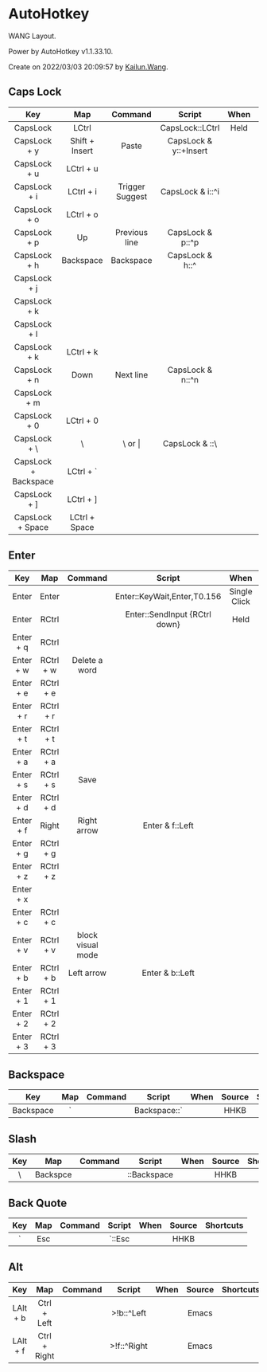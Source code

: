 # AutoHotkey

WANG Layout.

Power by AutoHotkey v1.1.33.10.

Create on 2022/03/03 20:09:57 by [Kailun.Wang](https://kailun.wang).


## Caps Lock

|         Key          |      Map       |     Command     |        Script         | When  | Source  | Shortcuts |
| :------------------: | :------------: | :-------------: | :-------------------: | :---: | :-----: | :-------: |
|       CapsLock       |     LCtrl      |                 |    CapsLock::LCtrl    | Held  |  HHKB   |           |
|     CapsLock + y     | Shift + Insert |      Paste      | CapsLock & y::+Insert |       |  Emacs  |           |
|     CapsLock + u     |   LCtrl + u    |                 |                       |       |         |           |
|     CapsLock + i     |   LCtrl + i    | Trigger Suggest |   CapsLock & i::^i    |       | VS Code |           |
|     CapsLock + o     |   LCtrl + o    |                 |                       |       |         |           |
|     CapsLock + p     |       Up       |  Previous line  |   CapsLock & p::^p    |       |  Emacs  | LCtrl + p |
|     CapsLock + h     |   Backspace    |    Backspace    |    CapsLock & h::^    |       |  Emacs  | LCtrl + h |
|     CapsLock + j     |                |                 |                       |       |         |           |
|     CapsLock + k     |                |                 |                       |       |         |           |
|     CapsLock + l     |                |                 |                       |       |         |           |
|     CapsLock + k     |   LCtrl + k    |                 |                       |       |         |           |
|     CapsLock + n     |      Down      |    Next line    |   CapsLock & n::^n    |       |  Emacs  | LCtrl + n |
|     CapsLock + m     |                |                 |                       |       |         |           |
|     CapsLock + 0     |   LCtrl + 0    |                 |                       |       | VS Code |           |
|     CapsLock + \     |       \        |     \ or \|     |    CapsLock & \::\    |       |         |           |
| CapsLock + Backspace |   LCtrl + `    |                 |                       |       | VS Code |           |
|     CapsLock + ]     |   LCtrl + ]    |                 |                       |       |         |           |
|   CapsLock + Space   | LCtrl + Space  |                 |                       |       |         |           |


## Enter

|    Key    |    Map    |      Command      |            Script             |     When     | Source  | Shortcuts |
| :-------: | :-------: | :---------------: | :---------------------------: | :----------: | :-----: | :-------: |
|   Enter   |   Enter   |                   |  Enter::KeyWait,Enter,T0.156  | Single Click |         |           |
|   Enter   |   RCtrl   |                   | Enter::SendInput {RCtrl down} |     Held     |         |           |
| Enter + q |   RCtrl   |                   |                               |              |         |           |
| Enter + w | RCtrl + w |   Delete a word   |                               |              |  Emacs  |           |
| Enter + e | RCtrl + e |                   |                               |              |         |           |
| Enter + r | RCtrl + r |                   |                               |              |         |           |
| Enter + t | RCtrl + t |                   |                               |              |         |           |
| Enter + a | RCtrl + a |                   |                               |              |         |           |
| Enter + s | RCtrl + s |       Save        |                               |              |         |           |
| Enter + d | RCtrl + d |                   |                               |              |         |           |
| Enter + f |   Right   |    Right arrow    |        Enter & f::Left        |              |  Emacs  |           |
| Enter + g | RCtrl + g |                   |                               |              |         |           |
| Enter + z | RCtrl + z |                   |                               |              |         |           |
| Enter + x |           |                   |                               |              |         |           |
| Enter + c | RCtrl + c |                   |                               |              |         |           |
| Enter + v | RCtrl + v | block visual mode |                               |              |   vim   |           |
| Enter + b | RCtrl + b |    Left arrow     |        Enter & b::Left        |              |  Emacs  |           |
| Enter + 1 | RCtrl + 1 |                   |                               |              | VS Code |           |
| Enter + 2 | RCtrl + 2 |                   |                               |              | VS Code |           |
| Enter + 3 | RCtrl + 3 |                   |                               |              | VS Code |           |


## Backspace

|    Key    |         Map          | Command | Script | When  | Source | Shortcuts |
| :-------: | :------------------: | :-----: | :----: | :---: | :----: | :-------: |
| Backspace | \` | | Backspace::\` |         |  HHKB  |       |


## Slash

|  Key  |   Map    | Command |    Script    | When  | Source | Shortcuts |
| :---: | :------: | :-----: | :----------: | :---: | :----: | :-------: |
|   \   | Backspce |         | \::Backspace |       |  HHKB  |           |


## Back Quote

|        Key         |  Map  | Command | Script | When  | Source | Shortcuts |
| :----------------: | :---: | :-----: | :----: | :---: | :----: | :-------: |
| ` | Esc | |\`::Esc |       |  HHKB   |        |


## Alt

|   Key    |     Map      | Command |   Script    | When  | Source | Shortcuts |
| :------: | :----------: | :-----: | :---------: | :---: | :----: | :-------: |
| LAlt + b | Ctrl + Left  |         | >!b::^Left  |       | Emacs  |           |
| LAlt + f | Ctrl + Right |         | >!f::^Right |       | Emacs  |           |
